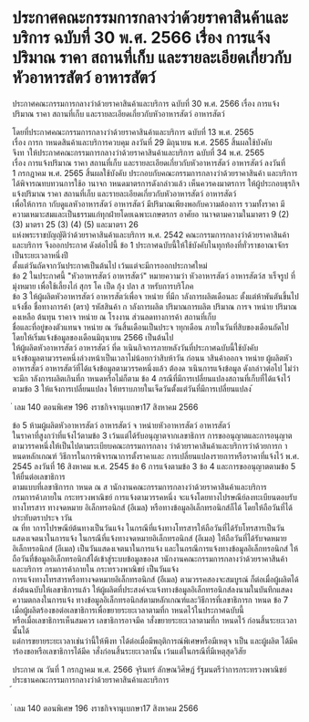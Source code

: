 
# ประกาศคณะกรรมการกลางว่าด้วยราคาสินค้าและบริการ ฉบับที่ 30 พ.ศ. 2566 เรื่อง การแจ้งปริมาณ ราคา สถานที่เก็บ และรายละเอียดเกี่ยวกับหัวอาหารสัตว์ อาหารสัตว์
      
      

      
      

ประกาศคณะกรรมการกลางว่าด้วยราคาสินค้าและบริการ 
ฉบับที่  30  พ.ศ.  2566 
เรื่อง  การแจ้งปริมาณ  ราคา  สถานที่เก็บ  และรายละเอียดเกี่ยวกับหัวอาหารสัตว์  อาหารสัตว์ 
 
 
โดยที่ประกาศคณะกรรมการกลางว่าด้วยราคาสินค้าและบริการ  ฉบับที่  13  พ.ศ.  2565  
เรื่อง  การก าหนดสินค้าและบริการควบคุม  ลงวันที่  29  มิถุนายน  พ.ศ.  2565  สิ้นผลใช้บังคับ   
จึงท าให้ประกาศคณะกรรมการกลางว่าด้วยราคาสินค้าและบริการ  ฉบับที่  34  พ.ศ.  2565   
เรื่อง  การแจ้งปริมาณ  ราคา  สถานที่เก็บ  และรายละเอียดเกี่ยวกับหัวอาหารสัตว์  อาหารสัตว์  ลงวันที่   
1  กรกฎาคม  พ.ศ.  2565  สิ้นผลใช้บังคับ  ประกอบกับคณะกรรมการกลางว่าด้วยราคาสินค้า 
และบริการ  ได้พิจารณทบทวนการใช้อ านาจก าหนดมาตรการดังกล่าวแล้ว  เห็นควรคงมาตรการ 
ให้ผู้ประกอบธุรกิจแจ้งปริมาณ  ราคา  สถานที่เก็บ  และรายละเอียดเกี่ยวกับหัวอาหารสัตว์  อาหารสัตว์   
เพื่อให้การก ากับดูแลหัวอาหารสัตว์  อาหารสัตว์  มีปริมาณเพียงพอกับความต้องการ  รวมทั้งราคา 
มีความเหมาะสมและเป็นธรรมแก่ทุกฝ่ายโดยเฉพาะเกษตรกร 
อาศัยอ านาจตามความในมาตรา  9  (2)  (3)  มาตรา  25  (3)  (4)  (5)  และมาตรา  26   
แห่งพระราชบัญญัติว่าด้วยราคาสินค้าและบริการ  พ.ศ.  2542  คณะกรรมการกลางว่าด้วยราคาสินค้า 
และบริการ  จึงออกประกาศ  ดังต่อไปนี้ 
ข้อ 1 ประกาศฉบับนี้ให้ใช้บังคับในทุกท้องที่ทั่วราชอาณาจักรเป็นระยะเวลาหนึ่งปี   
ตั้งแต่วันถัดจากวันประกาศเป็นต้นไป  เว้นแต่จะมีการออกประกาศใหม่   
ข้อ 2 ในประกาศนี้ 
"หัวอาหารสัตว์  อาหารสัตว์"  หมายความว่า  หัวอาหารสัตว์  อาหารสัตว์ส าเร็จรูป  ที่มุ่งหมาย 
เพื่อใช้เลี้ยงไก่  สุกร  โค  เป็ด  กุ้ง  ปลา  ส าหรับการบริโภค   
ข้อ  3  ให้ผู้ผลิตหัวอาหารสัตว์  อาหารสัตว์เพื่อจ าหน่าย  ที่มีก าลังการผลิตเดือนละ 
ตั้งแต่ห้าพันตันขึ้นไป  แจ้งชื่อ  ชื่อทางการค้า  (ตรา)  รหัสสินค้า  ก าลังการผลิต  ปริมาณการผลิต  ปริมาณ 
การจ าหน่าย  ปริมาณคงเหลือ  ต้นทุน  ราคาจ าหน่าย  ณ  โรงงาน  ส่วนลดทางการค้า  สถานที่เก็บ   
ชื่อและที่อยู่ของตัวแทนจ าหน่าย  ณ  วันสิ้นเดือนเป็นประจ าทุกเดือน  ภายในวันที่สิบของเดือนถัดไป   
โดยให้เริ่มแจ้งข้อมูลของเดือนมิถุนายน  2566  เป็นต้นไป   
ให้ผู้ผลิตหัวอาหารสัตว์  อาหารสัตว์  ที่ด าเนินกิจการภายหลังวันที่ประกาศฉบับนี้ใช้บังคับ   
แจ้งข้อมูลตามวรรคหนึ่งล่วงหน้าเป็นเวลาไม่น้อยกว่าสิบห้าวัน  ก่อนน าสินค้าออกจ าหน่าย 
ผู้ผลิตหัวอาหารสัตว์  อาหารสัตว์ที่ได้แจ้งข้อมูลตามวรรคหนึ่งแล้ว  ต้องด าเนินการแจ้งข้อมูล 
ดังกล่าวต่อไป  ไม่ว่าจะมีก าลังการผลิตเกินที่ก าหนดหรือไม่ก็ตาม 
ข้อ 4 กรณีที่มีการเปลี่ยนแปลงสถานที่เก็บที่ได้แจ้งไว้ตามข้อ  3  ให้แจ้งการเปลี่ยนแปลง 
ให้ทราบภายในเจ็ดวันตั้งแต่วันที่มีการเปลี่ยนแปลง 
้
 
่
เลม   140   ตอนพิเศษ   196    งราชกิจจานุเบกษา17   สิงหาคม   2566

ข้อ 5 ห้ามผู้ผลิตหัวอาหารสัตว์  อาหารสัตว์  จ าหน่ายหัวอาหารสัตว์  อาหารสัตว์   
ในราคาที่สูงกว่าที่แจ้งไว้ตามข้อ  3  เว้นแต่ได้รับอนุญาตจากเลขาธิการ 
การขออนุญาตและการอนุญาตตามวรรคหนึ่งให้เป็นไปตามระเบียบคณะกรรมการกลาง 
ว่าด้วยราคาสินค้าและบริการว่าด้วยการก าหนดหลักเกณฑ์  วิธีการในการพิจารณาการตั้งราคาและ 
การเปลี่ยนแปลงรายการหรือราคาที่แจ้งไว้  พ.ศ.  2545  ลงวันที่  16  สิงหาคม  พ.ศ.  2545 
ข้อ 6 การแจ้งตามข้อ  3  ข้อ  4  และการขออนุญาตตามข้อ  5  ให้ยื่นต่อเลขาธิการ   
ตามแบบที่เลขาธิการก าหนด  ณ  ส านักงานคณะกรรมการกลางว่าด้วยราคาสินค้าและบริการ   
กรมการค้าภายใน  กระทรวงพาณิชย์ 
การแจ้งตามวรรคหนึ่ง  จะแจ้งโดยทางไปรษณีย์ลงทะเบียนตอบรับ  ทางโทรสาร  ทางจดหมาย
อิเล็กทรอนิกส์  (อีเมล)  หรือทางข้อมูลอิเล็กทรอนิกส์ก็ได้  โดยให้ถือวันที่ได้ประทับตราประจ าวัน   
ณ  ที่ท าการไปรษณีย์ต้นทางเป็นวันแจ้ง  ในกรณีที่แจ้งทางโทรสารให้ถือวันที่ได้รับโทรสารเป็นวัน 
แสดงเจตนาในการแจ้ง  ในกรณีที่แจ้งทางจดหมายอิเล็กทรอนิกส์  (อีเมล)  ให้ถือวันที่ได้รับจดหมาย 
อิเล็กทรอนิกส์  (อีเมล)  เป็นวันแสดงเจตนาในการแจ้ง  และในกรณีการแจ้งทางข้อมูลอิเล็กทรอนิกส์ 
ให้ถือวันที่ข้อมูลอิเล็กทรอนิกส์ได้เข้าสู่ระบบข้อมูลของส านักงานคณะกรรมการกลางว่าด้วยราคาสินค้า 
และบริการ  กรมการค้าภายใน  กระทรวงพาณิชย์  เป็นวันแจ้ง   
การแจ้งทางโทรสารหรือทางจดหมายอิเล็กทรอนิกส์  (อีเมล)  ตามวรรคสองจะสมบูรณ์ 
ก็ต่อเมื่อผู้ผลิตได้ส่งต้นฉบับให้เลขาธิการแล้ว 
ให้ผู้ผลิตที่ประสงค์จะแจ้งทางข้อมูลอิเล็กทรอนิกส์ลงนามในบันทึกแสดงความตกลงในการแจ้ง
ทางข้อมูลอิเล็กทรอนิกส์ตามหลักเกณฑ์และวิธีการที่เลขาธิการก าหนด 
ข้อ 7 เมื่อผู้ผลิตร้องขอต่อเลขาธิการเพื่อขยายระยะเวลาตามที่ก าหนดไว้ในประกาศฉบับนี้   
หรือเมื่อเลขาธิการเห็นสมควร  เลขาธิการอาจมีค าสั่งขยายระยะเวลาตามที่ก าหนดไว้  ก่อนสิ้นระยะเวลานั้นได้   
แต่การขยายระยะเวลาเช่นว่านี้ให้พึงท าได้ต่อเมื่อมีพฤติการณ์พิเศษหรือมีเหตุจ าเป็น  และผู้ผลิต 
ได้มีค าร้องขอหรือเลขาธิการได้มีค าสั่งก่อนสิ้นระยะเวลานั้น  เว้นแต่ในกรณีที่มีเหตุสุดวิสัย 
 
ประกาศ  ณ  วันที่  1  กรกฎาคม  พ.ศ.  2566 
จุรินทร์  ลักษณวิศิษฏ์ 
รัฐมนตรีว่าการกระทรวงพาณิชย์ 
ประธานคณะกรรมการกลางว่าด้วยราคาสินค้าและบริการ   
้
 
่
เลม   140   ตอนพิเศษ   196    งราชกิจจานุเบกษา17   สิงหาคม   2566